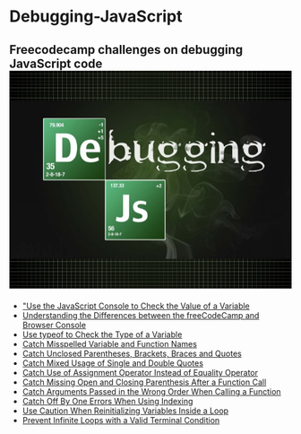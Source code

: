 # Debugging-JavaScript
Freecodecamp challenges on debugging JavaScript code
<inline>
<img src = 'image/debugging_javascript.jpg'>
  </inline>
---------------------------------------
- ["Use the JavaScript Console to Check the Value of a Variable](https://github.com/Afroprogrammer/debugging-JavaScript/blob/master/use-the-javascript-console-to-check-the-value-of-a-variable.js)
- [Understanding the Differences between the freeCodeCamp and Browser Console](https://github.com/Afroprogrammer/debugging-JavaScript/blob/master/understanding-the-differences-between-the-freecodecamp-and-browser-console.js)
- [Use typeof to Check the Type of a Variable](https://github.com/Afroprogrammer/debugging-JavaScript/blob/master/use-typeof-to-check-the-type-of-a-variable.js)
- [Catch Misspelled Variable and Function Names](https://github.com/Afroprogrammer/debugging-JavaScript/blob/master/catch-misspelled-variable-and-function-names.js)
- [Catch Unclosed Parentheses, Brackets, Braces and Quotes](https://github.com/Afroprogrammer/debugging-JavaScript/blob/master/catch-unclosed-parentheses-brackets-braces-and-quotes.js)
- [Catch Mixed Usage of Single and Double Quotes](https://github.com/Afroprogrammer/debugging-JavaScript/blob/master/catch-mixed-usage-of-single-and-double-quotes.js)
- [Catch Use of Assignment Operator Instead of Equality Operator](https://github.com/Afroprogrammer/debugging-JavaScript/blob/master/catch-use-of-assignment-operator-instead-of-equality-operator.js)
- [Catch Missing Open and Closing Parenthesis After a Function Call](https://github.com/Afroprogrammer/debugging-JavaScript/blob/master/catch-missing-open-and-closing-parenthesis-after-a-function-call.js)
- [Catch Arguments Passed in the Wrong Order When Calling a Function](https://github.com/Afroprogrammer/debugging-JavaScript/blob/master/catch-arguments-passed-in-the-wrong-order-when-calling-a-function.js)
- [Catch Off By One Errors When Using Indexing](https://github.com/Afroprogrammer/debugging-JavaScript/blob/master/catch-off-by-one-errors-when-using-indexing.js)
- [Use Caution When Reinitializing Variables Inside a Loop](https://github.com/Afroprogrammer/debugging-JavaScript/blob/master/use-caution-when-reinitializing-variables-inside-a-loop.js)
- [Prevent Infinite Loops with a Valid Terminal Condition](https://github.com/Afroprogrammer/debugging-JavaScript/blob/master/prevent-infinite-loops-with-a-valid-terminal-condition.js)
